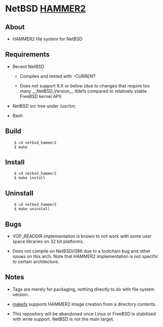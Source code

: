 NetBSD [HAMMER2](https://gitweb.dragonflybsd.org/dragonfly.git/blob/HEAD:/sys/vfs/hammer2/DESIGN)
========

## About

+ HAMMER2 file system for NetBSD

## Requirements

+ Recent NetBSD

    + Compiles and tested with -CURRENT

    + Does not support 9.X or below (due to changes that require too many \_\_NetBSD\_Version\_\_ ifdefs compared to relatively stable FreeBSD kernel API)

+ NetBSD src tree under /usr/src

+ Bash

## Build

        $ cd netbsd_hammer2
        $ make

## Install

        $ cd netbsd_hammer2
        $ make install

## Uninstall

        $ cd netbsd_hammer2
        $ make uninstall

## Bugs

+ VOP\_READDIR implementation is known to not work with some user space libraries on 32 bit platforms.

+ Does not compile on NetBSD/i386 due to a toolchain bug and other issues on this arch. Note that HAMMER2 implementation is not specific to certain architecture.

## Notes

+ Tags are merely for packaging, nothing directly to do with file system version.

+ [makefs](https://github.com/kusumi/makefs) supports HAMMER2 image creation from a directory contents.

+ This repository will be abandoned once Linux or FreeBSD is stabilized with write support. NetBSD is not the main target.
